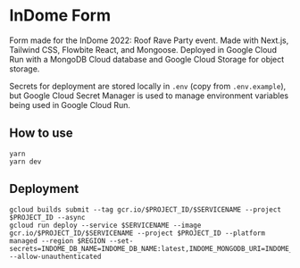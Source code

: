 # InDome Form

Form made for the InDome 2022: Roof Rave Party event. Made with Next.js, Tailwind CSS, Flowbite React, and Mongoose. Deployed in Google Cloud Run with a MongoDB Cloud database and Google Cloud Storage for object storage.

Secrets for deployment are stored locally in `.env` (copy from `.env.example`), but Google Cloud Secret Manager is used to manage environment variables being used in Google Cloud Run.

## How to use

```
yarn
yarn dev
```

## Deployment

```
gcloud builds submit --tag gcr.io/$PROJECT_ID/$SERVICENAME --project $PROJECT_ID --async
gcloud run deploy --service $SERVICENAME --image gcr.io/$PROJECT_ID/$SERVICENAME --project $PROJECT_ID --platform managed --region $REGION --set-secrets=INDOME_DB_NAME=INDOME_DB_NAME:latest,INDOME_MONGODB_URI=INDOME_MONGODB_URI:latest,INDOME_GCP_BUCKET=INDOME_GCP_BUCKET:latest,INDOME_ADMIN_SECRET=INDOME_ADMIN_SECRET:latest,GOOGLE_CLIENT_ID=GOOGLE_CLIENT_ID:latest,GOOGLE_CLIENT_SECRET=GOOGLE_CLIENT_SECRET:latest,GOOGLE_REFRESH_TOKEN=GOOGLE_REFRESH_TOKEN:latest --allow-unauthenticated
```

